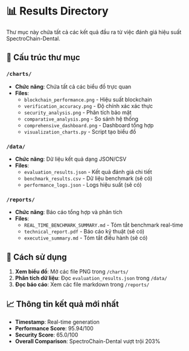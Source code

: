 # 📊 Results Directory

Thư mục này chứa tất cả các kết quả đầu ra từ việc đánh giá hiệu suất SpectroChain-Dental.

## 📁 Cấu trúc thư mục

### `/charts/` 
- **Chức năng**: Chứa tất cả các biểu đồ trực quan
- **Files**:
  - `blockchain_performance.png` - Hiệu suất blockchain
  - `verification_accuracy.png` - Độ chính xác xác thực
  - `security_analysis.png` - Phân tích bảo mật
  - `comparative_analysis.png` - So sánh hệ thống
  - `comprehensive_dashboard.png` - Dashboard tổng hợp
  - `visualization_charts.py` - Script tạo biểu đồ

### `/data/`
- **Chức năng**: Dữ liệu kết quả dạng JSON/CSV
- **Files**:
  - `evaluation_results.json` - Kết quả đánh giá chi tiết
  - `benchmark_results.csv` - Dữ liệu benchmark (sẽ có)
  - `performance_logs.json` - Logs hiệu suất (sẽ có)

### `/reports/`
- **Chức năng**: Báo cáo tổng hợp và phân tích
- **Files**:
  - `REAL_TIME_BENCHMARK_SUMMARY.md` - Tóm tắt benchmark real-time
  - `technical_report.pdf` - Báo cáo kỹ thuật (sẽ có)
  - `executive_summary.md` - Tóm tắt điều hành (sẽ có)

## 🚀 Cách sử dụng

1. **Xem biểu đồ**: Mở các file PNG trong `/charts/`
2. **Phân tích dữ liệu**: Đọc `evaluation_results.json` trong `/data/`
3. **Đọc báo cáo**: Xem các file markdown trong `/reports/`

## 📈 Thông tin kết quả mới nhất

- **Timestamp**: Real-time generation
- **Performance Score**: 95.94/100
- **Security Score**: 65.0/100
- **Overall Comparison**: SpectroChain-Dental vượt trội 203% 